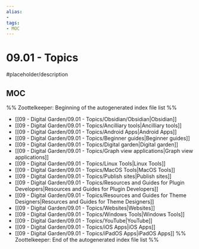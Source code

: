 ```yaml
---
alias:
- 
tags:
- MOC
---
```


# 09.01 - Topics

#placeholder/description 

## MOC

%% Zoottelkeeper: Beginning of the autogenerated index file list  %%
- [[09 - Digital Garden/09.01 - Topics/Obsidian/Obsidian|Obsidian]]
- [[09 - Digital Garden/09.01 - Topics/Ancilliary tools|Ancilliary tools]]
- [[09 - Digital Garden/09.01 - Topics/Android Apps|Android Apps]]
- [[09 - Digital Garden/09.01 - Topics/Beginner guides|Beginner guides]]
- [[09 - Digital Garden/09.01 - Topics/Digital garden|Digital garden]]
- [[09 - Digital Garden/09.01 - Topics/Graph view applications|Graph view applications]]
- [[09 - Digital Garden/09.01 - Topics/Linux Tools|Linux Tools]]
- [[09 - Digital Garden/09.01 - Topics/MacOS Tools|MacOS Tools]]
- [[09 - Digital Garden/09.01 - Topics/Publish sites|Publish sites]]
- [[09 - Digital Garden/09.01 - Topics/Resources and Guides for Plugin Developers|Resources and Guides for Plugin Developers]]
- [[09 - Digital Garden/09.01 - Topics/Resources and Guides for Theme Designers|Resources and Guides for Theme Designers]]
- [[09 - Digital Garden/09.01 - Topics/Websites|Websites]]
- [[09 - Digital Garden/09.01 - Topics/Windows Tools|Windows Tools]]
- [[09 - Digital Garden/09.01 - Topics/YouTube|YouTube]]
- [[09 - Digital Garden/09.01 - Topics/iOS Apps|iOS Apps]]
- [[09 - Digital Garden/09.01 - Topics/iPadOS Apps|iPadOS Apps]]
%% Zoottelkeeper: End of the autogenerated index file list  %%
